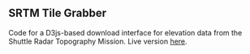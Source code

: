 SRTM Tile Grabber
---

Code for a D3js-based download interface for elevation data from the Shuttle Radar Topography Mission. Live version [here](http://dwtkns.com/srtm/).